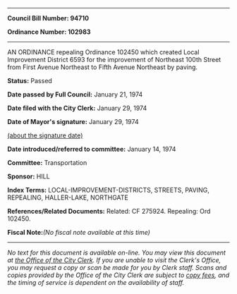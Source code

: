 

********

**Council Bill Number: 94710**
   
**Ordinance Number: 102983**
********

 AN ORDINANCE repealing Ordinance 102450 which created Local Improvement District 6593 for the improvement of Northeast 100th Street from First Avenue Northeast to Fifth Avenue Northeast by paving.

**Status:** Passed
   
**Date passed by Full Council:** January 21, 1974
   
**Date filed with the City Clerk:** January 29, 1974
   
**Date of Mayor's signature:** January 29, 1974
   
[(about the signature date)](/~public/approvaldate.htm)
   
   
   
**Date introduced/referred to committee:** January 14, 1974
   
**Committee:** Transportation
   
**Sponsor:** HILL
   
   
**Index Terms:** LOCAL-IMPROVEMENT-DISTRICTS, STREETS, PAVING, REPEALING, HALLER-LAKE, NORTHGATE

**References/Related Documents:** Related: CF 275924. Repealing: Ord 102450.

**Fiscal Note:**_(No fiscal note available at this time)_
********

_No text for this document is available on-line. You may view this document at [the Office of the City Clerk](http://www.seattle.gov/leg/clerk/contactUs.htm). If you are unable to visit the Clerk's Office, you may request a copy or scan be made for you by Clerk staff. Scans and copies provided by the Office of the City Clerk are subject to [copy fees](http://clerk.seattle.gov/~public/clerkfees.htm), and the timing of service is dependent on the availability of staff._


